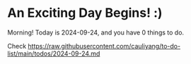 # An Exciting Day Begins! :)

Morning! Today is 2024-09-24, and you have 0 things to do.

Check https://raw.githubusercontent.com/cauliyang/to-do-list/main/todos/2024-09-24.md